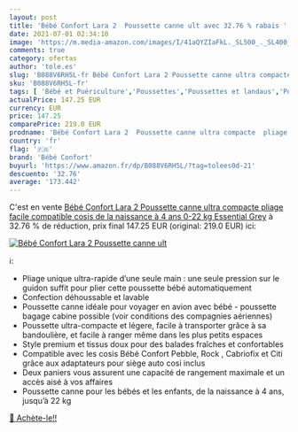 ```yaml
---
layout: post
title: 'Bébé Confort Lara 2  Poussette canne ult avec 32.76 % rabais '
date: 2021-07-01 02:34:10
image: 'https://m.media-amazon.com/images/I/41aQYZIaFkL._SL500_._SL400_.jpg'
comments: true
category: ofertas
author: 'tole.es'
slug: 'B088V6RH5L-fr Bébé Confort Lara 2 Poussette canne ultra compacte pliage...'
sku: 'B088V6RH5L-fr'
tags: [ 'Bébé et Puériculture','Poussettes','Poussettes et landaus','Poussettes, landaus et accessoires','bébé confort', ]
actualPrice: 147.25 EUR
currency: EUR
price: 147.25
comparePrice: 219.0 EUR
prodname: 'Bébé Confort Lara 2  Poussette canne ultra compacte  pliage facile  compatible cosis  de la naissance à 4 ans  0-22 kg   Essential Grey'
country: 'fr'
flag: '🇫🇷'
brand: 'Bébé Confort'
buyurl: 'https://www.amazon.fr/dp/B088V6RH5L/?tag=tolees0d-21'
descuento: '32.76'
average: '173.442'
---
```


C'est en vente [Bébé Confort Lara 2  Poussette canne ultra compacte  pliage facile  compatible cosis  de la naissance à 4 ans  0-22 kg   Essential Grey](https://www.amazon.fr/dp/B088V6RH5L/?tag=tolees0d-21)  à  32.76 % de réduction, prix final  147.25 EUR (original: 219.0 EUR) ici:

[![Bébé Confort Lara 2  Poussette canne ult](https://m.media-amazon.com/images/I/41aQYZIaFkL._SL500_._SL400_.jpg)](https://www.amazon.fr/dp/B088V6RH5L/?tag=tolees0d-21)

ℹ️:

- Pliage unique ultra-rapide d’une seule main : une seule pression sur le guidon suffit pour plier cette poussette bébé automatiquement
- Confection déhoussable et lavable
- Poussette canne idéale pour voyager en avion avec bébé - poussette bagage cabine possible (voir conditions des compagnies aériennes)
- Poussette ultra-compacte et légere, facile à transporter grâce à sa bandoulière, et facile à ranger même dans les plus petits espaces
- Style premium et tissus doux pour des balades fraîches et confortables
- Compatible avec les cosis Bébé Confort Pebble, Rock , Cabriofix et Citi grâce aux adaptateurs pour siège auto cosi inclus
- Deux paniers vous assurent une capacité de rangement maximale et un accès aisé à vos affaires
- Poussette canne pour les bébés et les enfants, de la naissance à 4 ans, jusqu’à 22 kg

[🛒 Achète-le!!](https://www.amazon.fr/dp/B088V6RH5L/?tag=tolees0d-21)
